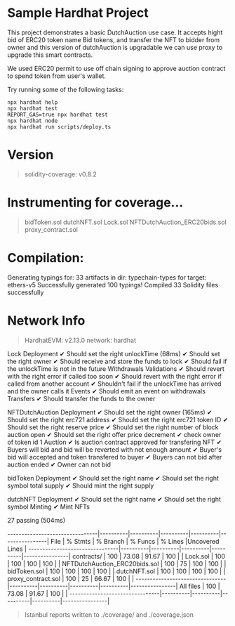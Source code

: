 # Sample Hardhat Project

This project demonstrates a basic DutchAuction use case. It accepts hight bid of ERC20 token name Bid tokens, and transfer the NFT to bidder from owner and this version of dutchAuction is upgradable we can use proxy to upgrade this smart contracts.

We used ERC20 permit to use off chain signing to approve auction contract to spend token from user's wallet.

Try running some of the following tasks:

```shell
npx hardhat help
npx hardhat test
REPORT_GAS=true npx hardhat test
npx hardhat node
npx hardhat run scripts/deploy.ts
```
Version
=======
> solidity-coverage: v0.8.2

Instrumenting for coverage...
=============================

> bidToken.sol
> dutchNFT.sol
> Lock.sol
> NFTDutchAuction_ERC20bids.sol
> proxy_contract.sol

Compilation:
============

Generating typings for: 33 artifacts in dir: typechain-types for target: ethers-v5
Successfully generated 100 typings!
Compiled 33 Solidity files successfully

Network Info
============
> HardhatEVM: v2.13.0
> network:    hardhat



  Lock
    Deployment
      ✔ Should set the right unlockTime (68ms)
      ✔ Should set the right owner
      ✔ Should receive and store the funds to lock
      ✔ Should fail if the unlockTime is not in the future
    Withdrawals
      Validations
        ✔ Should revert with the right error if called too soon
        ✔ Should revert with the right error if called from another account
        ✔ Shouldn't fail if the unlockTime has arrived and the owner calls it
      Events
        ✔ Should emit an event on withdrawals
      Transfers
        ✔ Should transfer the funds to the owner

  NFTDutchAuction
    Deployment
      ✔ Should set the right owner (165ms)
      ✔ Should set the right erc721 address
      ✔ Should set the right erc721 token ID
      ✔ Should set the right reserve price
      ✔ Should set the right number of block auction open
      ✔ Should set the right offer price decrement
      ✔ check owner of token id 1
    Auction
      ✔ Is auction contract approved for transfering NFT
      ✔ Buyers will bid and bid will be reverted with not enough amount
      ✔ Buyer's bid will accepted and token transfered to buyer
      ✔ Buyers can not bid after auction ended
      ✔ Owner can not bid

  bidToken
    Deployment
      ✔ Should set the right name
      ✔ Should set the right symbol
    total supply
      ✔ Should mint the right supply

  dutchNFT
    Deployment
      ✔ Should set the right name
      ✔ Should set the right symbol
    Minting
      ✔ Mint NFTs


  27 passing (504ms)

--------------------------------|----------|----------|----------|----------|----------------|
File                            |  % Stmts | % Branch |  % Funcs |  % Lines |Uncovered Lines |
--------------------------------|----------|----------|----------|----------|----------------|
 contracts/                     |      100 |    73.08 |    91.67 |      100 |                |
  Lock.sol                      |      100 |      100 |      100 |      100 |                |
  NFTDutchAuction_ERC20bids.sol |      100 |       75 |      100 |      100 |                |
  bidToken.sol                  |      100 |      100 |      100 |      100 |                |
  dutchNFT.sol                  |      100 |      100 |      100 |      100 |                |
  proxy_contract.sol            |      100 |       25 |    66.67 |      100 |                |
--------------------------------|----------|----------|----------|----------|----------------|
All files                       |      100 |    73.08 |    91.67 |      100 |                |
--------------------------------|----------|----------|----------|----------|----------------|

> Istanbul reports written to ./coverage/ and ./coverage.json